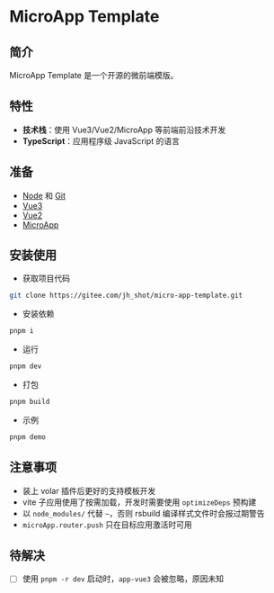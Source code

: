 # MicroApp Template

## 简介

MicroApp Template 是一个开源的微前端模版。

## 特性

- **技术栈**：使用 Vue3/Vue2/MicroApp 等前端前沿技术开发
- **TypeScript**：应用程序级 JavaScript 的语言

## 准备

- [Node](http://nodejs.org/) 和 [Git](https://git-scm.com/)
- [Vue3](https://v3.cn.vuejs.org/guide/introduction.html)
- [Vue2](https://v2.cn.vuejs.org/v2/guide/)
- [MicroApp](https://micro-zoe.github.io/micro-app/docs.html#/)

## 安装使用

- 获取项目代码

```bash
git clone https://gitee.com/jh_shot/micro-app-template.git
```

- 安装依赖

```bash
pnpm i
```

- 运行

```bash
pnpm dev
```

- 打包

```bash
pnpm build
```

- 示例

```bash
pnpm demo
```

## 注意事项

- 装上 volar 插件后更好的支持模板开发
- vite 子应用使用了按需加载，开发时需要使用 `optimizeDeps` 预构建
- 以 `node_modules/` 代替 `~`，否则 rsbuild 编译样式文件时会报过期警告
- `microApp.router.push` 只在目标应用激活时可用

## 待解决

- [ ] 使用 `pnpm -r dev` 启动时，`app-vue3` 会被忽略，原因未知
